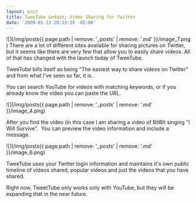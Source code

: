 ```yaml
---
layout: post
title: TweeTube &ndash; Video Sharing for Twitter
date: '2009-01-13 20:33:35 -05:00'
---
```


![](/img/posts{{ page.path | remove: '_posts' | remove: '.md' }}/image_7.png ) There are a lot of different sites available for sharing pictures on Twitter, but it seems like there are very few that allow you to easily share videos. All of that has changed with the launch today of TweeTube.

TweeTube bills itself as being "The easiest way to share videos on Twitter" and from what I've seen so far, it is.

You can search YouTube for videos with matching keywords, or if you already know the video you can paste the URL.

![](/img/posts{{ page.path | remove: '_posts' | remove: '.md' }}/image_4.png) 

After you find the video (in this case I am sharing a video of BitBlt singing "I Will Survive".  You can preview the video information and include a message.

![](/img/posts{{ page.path | remove: '_posts' | remove: '.md' }}/image_6.png) 

TweeTube uses your Twitter login information and maintains it's own public timeline of videos shared, popular videos and just the videos that you have shared.

Right now, TweetTube only works only with YouTube, but they will be expanding that in the near future.
